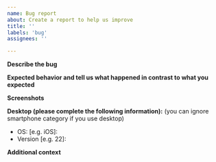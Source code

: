 ```yaml
---
name: Bug report
about: Create a report to help us improve
title: ''
labels: 'bug'
assignees: ''

---
```


**Describe the bug**


**Expected behavior and tell us what happened in contrast to what you expected**



**Screenshots**


**Desktop (please complete the following information):** (you can ignore smartphone category if you use desktop)
 - OS: [e.g. iOS]:
 - Version [e.g. 22]:


**Additional context**

